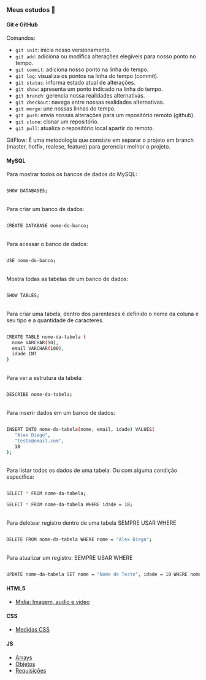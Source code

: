 ### Meus estudos 🧠
#### Git e GitHub
Comandos: 
- `git init`: inicia nosso versionamento.
- `git add`: adiciona ou modifica alterações elegíveis para nosso ponto no tempo.
- `git commit`: adiciona nosso ponto na linha do tempo.
- `git log`: visualiza os pontos na linha do tempo (commit).
- `git status`: informa estado atual de alterações.
- `git show`: apresenta um ponto indicado na linha do tempo.
- `git branch`: gerencia nossa realidades alternativas.
- `git checkout`: navega entre nossas realidades alternativas.
- `git merge`: une nossas linhas do tempo.
- `git push`: envia nossas alterações para um repositório remoto (github).
- `git clone`: clonar um repositório.
- `git pull`: atualiza o repositório local apartir do remoto.

GitFlow: É uma metodologia que consiste em separar o projeto em branch (master, hotfix, realese, feature) para gerenciar melhor o projeto.

#### MySQL
Para mostrar todos os bancos de dados do MySQL:

```sh

SHOW DATABASES;

```
<br />
Para criar um banco de dados:

```sh

CREATE DATABASE nome-do-banco;

```

<br />
Para acessar o banco de dados:

```sh

USE nome-do-banco;

```

<br />
Mostra todas as tabelas de um banco de dados:

```sh

SHOW TABLES;

```

<br />
Para criar uma tabela, dentro dos parenteses é definido o nome da coluna e seu tipo e a quantidade de caracteres.

```sh

CREATE TABLE nome-da-tabela (
  nome VARCHAR(50),
  email VARCHAR(100),
  idade INT
)

```

<br />
Para ver a estrutura da tabela:

```sh

DESCRIBE nome-da-tabela;

```

<br />
Para inserir dados em um banco de dados:

```sh

INSERT INTO nome-da-tabela(nome, email, idade) VALUES(
   "Alex Diego",
   "teste@email.com",
   18
);

```

<br />
Para listar todos os dados de uma tabela:
Ou com alguma condição especifica:

```sh

SELECT * FROM nome-da-tabela;

SELECT * FROM nome-da-tabela WHERE idade = 18;

```

<br />
Para deletear registro dentro de uma tabela SEMPRE USAR WHERE

```sh

DELETE FROM nome-da-tabela WHERE nome = "Alex Diego";

```

<br />
Para atualizar um registro: SEMPRE USAR WHERE

```sh

UPDATE nome-da-tabela SET nome = "Nome de Teste", idade = 10 WHERE nome = "Alex Diego";

```

  
  
#### HTML5
- [Midia: Imagem, audio e video](https://github.com/alexdiegoo/estudos/blob/main/html5/midia.md)
#### CSS
- [Medidas CSS](https://github.com/alexdiegoo/estudos/blob/main/css/medidas.md)
#### JS
- [Arrays](https://github.com/alexdiegoo/estudos/blob/main/js/arrays.md)
- [Objetos](https://github.com/alexdiegoo/estudos/blob/main/js/objetos.md)
- [Requisições](https://github.com/alexdiegoo/estudos/blob/main/js/requisicoes.md)
